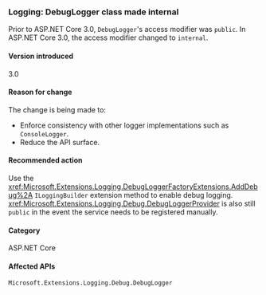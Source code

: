 ### Logging: DebugLogger class made internal

Prior to ASP.NET Core 3.0, `DebugLogger`'s access modifier was `public`. In ASP.NET Core 3.0, the access modifier changed to `internal`.

#### Version introduced

3.0

#### Reason for change

The change is being made to:

* Enforce consistency with other logger implementations such as `ConsoleLogger`.
* Reduce the API surface.

#### Recommended action

Use the <xref:Microsoft.Extensions.Logging.DebugLoggerFactoryExtensions.AddDebug%2A> `ILoggingBuilder` extension method to enable debug logging. <xref:Microsoft.Extensions.Logging.Debug.DebugLoggerProvider> is also still `public` in the event the service needs to be registered manually.

#### Category

ASP.NET Core

#### Affected APIs

`Microsoft.Extensions.Logging.Debug.DebugLogger`
